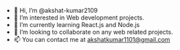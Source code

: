 - 👋 Hi, I’m @akshat-kumar2109
- 👀 I’m interested in Web development projects.
- 🌱 I’m currently learning React.js and Node.js
- 💞️ I’m looking to collaborate on any web related projects.
- 📫 You can contact me at akshatkumar1101@gmail.com

<!---
akshat-kumar2109/akshat-kumar2109 is a ✨ special ✨ repository because its `README.md` (this file) appears on your GitHub profile.
You can click the Preview link to take a look at your changes.
--->
